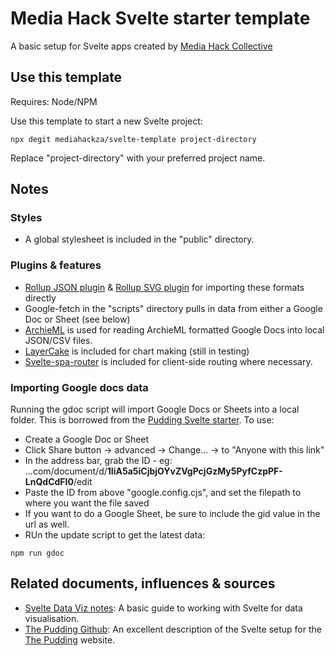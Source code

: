 # Media Hack Svelte starter template

A basic setup for Svelte apps created by [Media Hack Collective](https://mediahack.co.za)

## Use this template

Requires: Node/NPM

Use this template to start a new Svelte project:

`npx degit mediahackza/svelte-template project-directory`

Replace "project-directory" with your preferred project name.

## Notes

### Styles

- A global stylesheet is included in the "public" directory.

### Plugins & features

- [Rollup JSON plugin](https://www.npmjs.com/package/@rollup/plugin-json) & [Rollup SVG plugin](https://www.npmjs.com/package/rollup-plugin-svg) for importing these formats directly
- Google-fetch in the "scripts" directory pulls in data from either a Google Doc or Sheet (see below)
- [ArchieML](http://archieml.org/) is used for reading ArchieML formatted Google Docs into local JSON/CSV files.
- [LayerCake](https://layercake.graphics/) is included for chart making (still in testing)
- [Svelte-spa-router](https://github.com/ItalyPaleAle/svelte-spa-router) is included for client-side routing where necessary.

### Importing Google docs data

Running the gdoc script will import Google Docs or Sheets into a local folder. This is borrowed from the [Pudding Svelte starter](https://github.com/the-pudding/website). To use:

- Create a Google Doc or Sheet
- Click Share button -> advanced -> Change... -> to "Anyone with this link"
- In the address bar, grab the ID - eg: ...com/document/d/**1IiA5a5iCjbjOYvZVgPcjGzMy5PyfCzpPF-LnQdCdFI0**/edit
- Paste the ID from above "google.config.cjs", and set the filepath to where you want the file saved
- If you want to do a Google Sheet, be sure to include the gid value in the url as well.
- RUn the update script to get the latest data:

`npm run gdoc`

## Related documents, influences & sources

- [Svelte Data Viz notes](https://github.com/alastairotter/svelte-data-viz): A basic guide to working with Svelte for data visualisation.
- [The Pudding Github](https://github.com/the-pudding/website): An excellent description of the Svelte setup for the [The Pudding](https://pudding.cool/) website.
